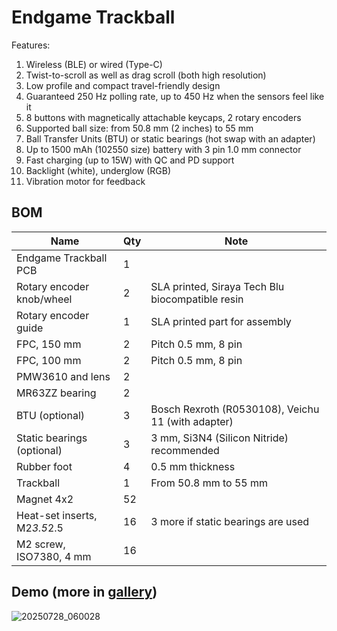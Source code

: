 # Endgame Trackball

Features:
1. Wireless (BLE) or wired (Type-C)
2. Twist-to-scroll as well as drag scroll (both high resolution)
3. Low profile and compact travel-friendly design
4. Guaranteed 250 Hz polling rate, up to 450 Hz when the sensors feel like it 
5. 8 buttons with magnetically attachable keycaps, 2 rotary encoders
6. Supported ball size: from 50.8 mm (2 inches) to 55 mm
7. Ball Transfer Units (BTU) or static bearings (hot swap with an adapter)
8. Up to 1500 mAh (102550 size) battery with 3 pin 1.0 mm connector
9. Fast charging (up to 15W) with QC and PD support
10. Backlight (white), underglow (RGB)
11. Vibration motor for feedback 

## BOM

| Name                             | Qty | Note                                                                 |
|----------------------------------|-----|----------------------------------------------------------------------|
| Endgame Trackball PCB            | 1   |                                                                      |
| Rotary encoder knob/wheel        | 2   | SLA printed, Siraya Tech Blu biocompatible resin                     |
| Rotary encoder guide             | 1   | SLA printed part for assembly                                        |
| FPC, 150 mm                      | 2   | Pitch 0.5 mm, 8 pin                                                  |
| FPC, 100 mm                      | 2   | Pitch 0.5 mm, 8 pin                                                  |
| PMW3610 and lens                 | 2   |                                                                      |
| MR63ZZ bearing                   | 2   |                                                                      |
| BTU (optional)                   | 3   | Bosch Rexroth (R0530108), Veichu 11 (with adapter)                   |
| Static bearings (optional)       | 3   | 3 mm, Si3N4 (Silicon Nitride) recommended                            |
| Rubber foot                      | 4   | 0.5 mm thickness                                                     |
| Trackball                        | 1   | From 50.8 mm to 55 mm                                                |
| Magnet 4x2                       | 52  |                                                                      |
| Heat-set inserts, M2*3.5*2.5     | 16  | 3 more if static bearings are used                                   |
| M2 screw, ISO7380, 4 mm          | 16  |                                                                      |

## Demo (more in [gallery](./GALLERY.md))

![20250728_060028](https://github.com/user-attachments/assets/34a6d464-b352-43d1-8576-2fcf0d073f17)

